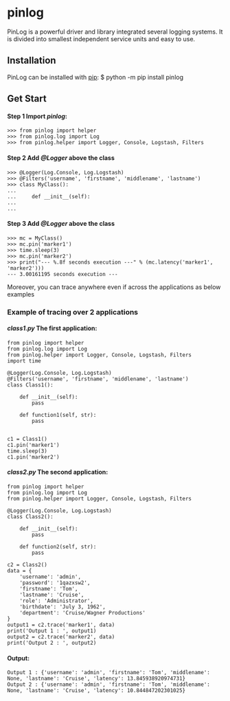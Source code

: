 # pinlog
PinLog is a powerful driver and library integrated several logging systems. It is divided into smallest independent service units and easy to use.

## Installation

PinLog can be installed with [pip](http://pypi.python.org/pypi/pip):
    $ python -m pip install pinlog

## Get Start

#### Step 1 Import *pinlog*:
    >>> from pinlog import helper
    >>> from pinlog.log import Log
    >>> from pinlog.helper import Logger, Console, Logstash, Filters

#### Step 2 Add *@Logger* above the class
    >>> @Logger(Log.Console, Log.Logstash)
    >>> @Filters('username', 'firstname', 'middlename', 'lastname')
    >>> class MyClass():
    ... 
    ...     def __init__(self):
    ... 
    ... 

#### Step 3 Add *@Logger* above the class
    >>> mc = MyClass()
    >>> mc.pin('marker1')
    >>> time.sleep(3)
    >>> mc.pin('marker2')
    >>> print("--- %.8f seconds execution ---" % (mc.latency('marker1', 'marker2')))
    --- 3.00161195 seconds execution ---

Moreover, you can trace anywhere even if across the applications as below examples

### Example of tracing over 2 applications
#### *class1.py* The first application:
    from pinlog import helper
    from pinlog.log import Log
    from pinlog.helper import Logger, Console, Logstash, Filters
    import time

    @Logger(Log.Console, Log.Logstash)
    @Filters('username', 'firstname', 'middlename', 'lastname')
    class Class1():
        
        def __init__(self):
            pass

        def function1(self, str):
            pass


    c1 = Class1()
    c1.pin('marker1')
    time.sleep(3)
    c1.pin('marker2')

#### *class2.py* The second application:
    from pinlog import helper
    from pinlog.log import Log
    from pinlog.helper import Logger, Console, Logstash, Filters

    @Logger(Log.Console, Log.Logstash)
    class Class2():

        def __init__(self):
            pass

        def function2(self, str):
            pass

    c2 = Class2()
    data = {
        'username': 'admin',
        'password': '1qazxsw2',
        'firstname': 'Tom',
        'lastname': 'Cruise',
        'role': 'Administrator',
        'birthdate': 'July 3, 1962',
        'department': 'Cruise/Wagner Productions'
    }
    output1 = c2.trace('marker1', data)
    print('Output 1 : ', output1)
    output2 = c2.trace('marker2', data)
    print('Output 2 : ', output2)

#### Output:
    Output 1 : {'username': 'admin', 'firstname': 'Tom', 'middlename': None, 'lastname': 'Cruise', 'latency': 13.845938920974731}
    Output 2 : {'username': 'admin', 'firstname': 'Tom', 'middlename': None, 'lastname': 'Cruise', 'latency': 10.844847202301025}